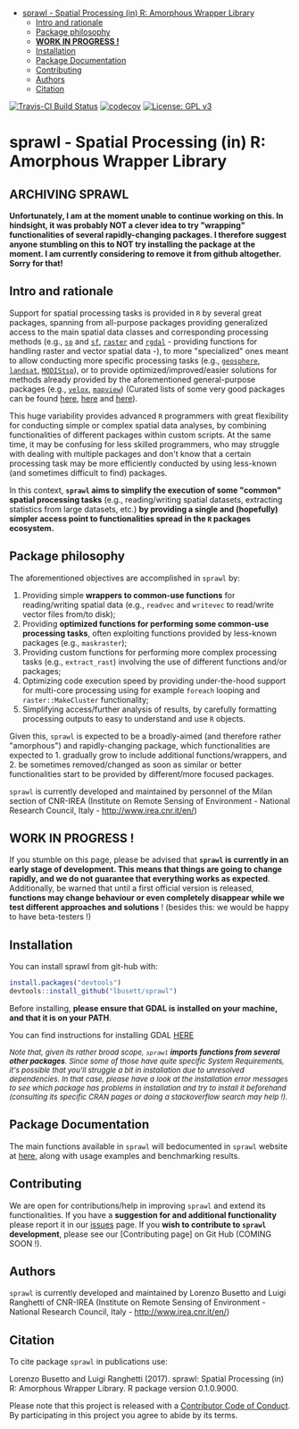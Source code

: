 
-   [sprawl - Spatial Processing (in) R: Amorphous Wrapper Library](#sprawl---spatial-processing-in-r-advanced-workflow-library)
    -   [Intro and rationale](#intro-and-rationale)
    -   [Package philosophy](#package-philosophy)
    -   [**WORK IN PROGRESS !**](#work-in-progress)
    -   [Installation](#installation)
    -   [Package Documentation](#package-documentation)
    -   [Contributing](#contributing)
    -   [Authors](#authors)
    -   [Citation](#citation)

<!-- README.md is generated from README.Rmd. Please edit that file -->
[![Travis-CI Build Status](https://travis-ci.org/lbusett/sprawl.svg?branch=master)](https://travis-ci.org/lbusett/sprawl) [![codecov](https://codecov.io/gh/lbusett/sprawl/branch/master/graph/badge.svg?token=0yWdr6gWG7)](https://codecov.io/gh/lbusett/sprawl) [![License: GPL v3](https://img.shields.io/badge/License-GPL%20v3-blue.svg)](http://www.gnu.org/licenses/gpl-3.0)

sprawl - Spatial Processing (in) R: Amorphous Wrapper Library
=============================================================

ARCHIVING SPRAWL
-------------------

__Unfortunately, I am at the moment unable to continue working on this. In hindsight, it was probably NOT a clever idea to try "wrapping" functionalities of several rapidly-changing packages. 
I therefore suggest anyone stumbling on this to NOT try installing the package at the moment. I am currently considering to remove it 
from github altogether. Sorry for that!__



Intro and rationale
-------------------

Support for spatial processing tasks is provided in `R` by several great packages, spanning from all-purpose packages providing generalized access to the main spatial data classes and corresponding processing methods (e.g., [`sp`](https://cran.r-project.org/package=sp) and [`sf`](https://cran.r-project.org/package=sf), [`raster`](https://cran.r-project.org/package=raster) and [`rgdal`](https://cran.r-project.org/package=rgdal) - providing functions for handling raster and vector spatial data -), to more "specialized" ones meant to allow conducting more specific processing tasks (e.g., [`geosphere`](https://cran.r-project.org/package=geosphere), [`landsat`](https://cran.r-project.org/package=landsat), [`MODIStsp`](https://cran.r-project.org/package=MODIStsp)), or to provide optimized/improved/easier solutions for methods already provided by the aforementioned general-purpose packages (e.g., [`velox`](https://cran.r-project.org/package=velox), [`mapview`](https://cran.r-project.org/package=mapview)) (Curated lists of some very good packages can be found [here](https://cran.r-project.org/view=Spatial), [here](https://ropensci.org/blog/blog/2016/11/22/geospatial-suite) and [here](https://github.com/ropensci/maptools)).

This huge variability provides advanced `R` programmers with great flexibility for conducting simple or complex spatial data analyses, by combining functionalities of different packages within custom scripts. At the same time, it may be confusing for less skilled programmers, who may struggle with dealing with multiple packages and don't know that a certain processing task may be more efficiently conducted by using less-known (and sometimes difficult to find) packages.

In this context, **`sprawl` aims to simplify the execution of some "common" spatial processing tasks** (e.g., reading/writing spatial datasets, extracting statistics from large datasets, etc.) **by providing a single and (hopefully) simpler access point to functionalities spread in the `R` packages ecosystem.**

Package philosophy
------------------

The aforementioned objectives are accomplished in `sprawl` by:

1.  Providing simple **wrappers to common-use functions** for reading/writing spatial data (e.g., `readvec` and `writevec` to read/write vector files from/to disk);
2.  Providing **optimized functions for performing some common-use processing tasks**, often exploiting functions provided by less-known packages (e.g., `maskraster`);
3.  Providing custom functions for performing more complex processing tasks (e.g., `extract_rast`) involving the use of different functions and/or packages;
4.  Optimizing code execution speed by providing under-the-hood support for multi-core processing using for example `foreach` looping and `raster::MakeCluster` functionality;
5.  Simplifying access/further analysis of results, by carefully formatting processing outputs to easy to understand and use `R` objects.

Given this, `sprawl` is expected to be a broadly-aimed (and therefore rather "amorphous") and rapidly-changing package, which functionalities are expected to 1. gradually grow to include additional functions/wrappers, and 2. be sometimes removed/changed as soon as similar or better functionalities start to be provided by different/more focused packages.

`sprawl` is currently developed and maintained by personnel of the Milan section of CNR-IREA (Institute on Remote Sensing of Environment - National Research Council, Italy - <http://www.irea.cnr.it/en/>)

**WORK IN PROGRESS !**
----------------------

If you stumble on this page, please be advised that **`sprawl` is currently in an early stage of development. This means that things are going to change rapidly, and we do not guarantee that everything works as expected**. Additionally, be warned that until a first official version is released, **functions may change behaviour or even completely disappear while we test different approaches and solutions** ! (besides this: we would be happy to have beta-testers !)

Installation
------------

You can install sprawl from git-hub with:

``` r
install.packages("devtools")
devtools::install_github("lbusett/sprawl")
```

Before installing, **please ensure that GDAL is installed on your machine, and that it is on your PATH**.

You can find instructions for installing GDAL [HERE](http://lbusett.github.io/MODIStsp/articles/installation.html#installing-gdal-1-11-1)

<font size="2"> *Note that, given its rather broad scope, `sprawl` **imports functions from several other packages**. Since some of those have quite specific System Requirements, it's possible that you'll struggle a bit in installation due to unresolved dependencies. In that case, please have a look at the installation error messages to see which package has problems in installation and try to install it beforehand (consulting its specific CRAN pages or doing a stackoverflow search may help !).* </font>

Package Documentation
---------------------

The main functions available in `sprawl` will bedocumented in `sprawl` website at [here](https://lbusett.github.io/sprawl), along with usage examples and benchmarking results.

Contributing
------------

We are open for contributions/help in improving `sprawl` and extend its functionalities. If you have a **suggestion for and additional functionality** please report it in our [issues](https://github.com/lbusett/sprawl/issues) page. If you **wish to contribute to `sprawl` development**, please see our \[Contributing page\] on Git Hub (COMING SOON !).

Authors
-------

`sprawl` is currently developed and maintained by Lorenzo Busetto and Luigi Ranghetti of CNR-IREA (Institute on Remote Sensing of Environment - National Research Council, Italy - <http://www.irea.cnr.it/en/>)

Citation
--------

To cite package `sprawl` in publications use:

Lorenzo Busetto and Luigi Ranghetti (2017). sprawl: Spatial Processing (in) R: Amorphous Wrapper Library. R package version 0.1.0.9000.

Please note that this project is released with a [Contributor Code of Conduct](https://lbusett.github.io/sprawl/articles/conduct.html). By participating in this project you agree to abide by its terms.
